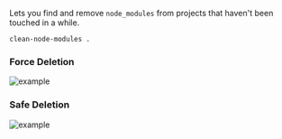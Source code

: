 Lets you find and remove `node_modules` from projects that haven't been touched in a while.

```
clean-node-modules .
```

### Force Deletion

![example](https://cloud.githubusercontent.com/assets/656630/26288118/b53e29fe-3e58-11e7-9a28-eeabd72b0f83.gif)

### Safe Deletion

![example](https://cloud.githubusercontent.com/assets/656630/26288179/367876e0-3e5a-11e7-8528-f2cbabcdd591.gif)
